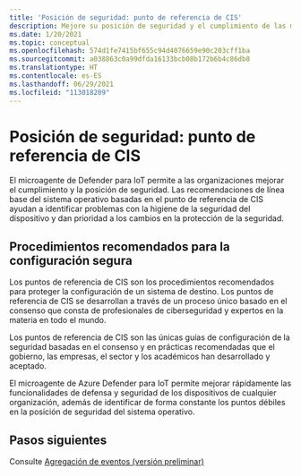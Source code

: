 ```yaml
---
title: 'Posición de seguridad: punto de referencia de CIS'
description: Mejore su posición de seguridad y el cumplimiento de las medidas de seguridad mediante el microagente de Defender para IoT.
ms.date: 1/20/2021
ms.topic: conceptual
ms.openlocfilehash: 574d1fe7415bf655c94d4076659e90c203cff1ba
ms.sourcegitcommit: a038863c0a99dfda16133bcb08b172b6b4c86db8
ms.translationtype: HT
ms.contentlocale: es-ES
ms.lasthandoff: 06/29/2021
ms.locfileid: "113018209"
---
```

# <a name="security-posture--cis-benchmark"></a>Posición de seguridad: punto de referencia de CIS 

El microagente de Defender para IoT permite a las organizaciones mejorar el cumplimiento y la posición de seguridad. Las recomendaciones de línea base del sistema operativo basadas en el punto de referencia de CIS ayudan a identificar problemas con la higiene de la seguridad del dispositivo y dan prioridad a los cambios en la protección de la seguridad.  

## <a name="best-practices-for-secure-configuration"></a>Procedimientos recomendados para la configuración segura

Los puntos de referencia de CIS son los procedimientos recomendados para proteger la configuración de un sistema de destino. Los puntos de referencia de CIS se desarrollan a través de un proceso único basado en el consenso que consta de profesionales de ciberseguridad y expertos en la materia en todo el mundo. 

Los puntos de referencia de CIS son las únicas guías de configuración de la seguridad basadas en el consenso y en prácticas recomendadas que el gobierno, las empresas, el sector y los académicos han desarrollado y aceptado.

El microagente de Azure Defender para IoT permite mejorar rápidamente las funcionalidades de defensa y seguridad de los dispositivos de cualquier organización, además de identificar de forma constante los puntos débiles en la posición de seguridad del sistema operativo.

## <a name="next-steps"></a>Pasos siguientes 

Consulte [Agregación de eventos (versión preliminar)](concept-event-aggregation.md)

